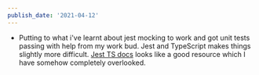 ```yaml
---
publish_date: '2021-04-12'
---
```


- Putting to what i've learnt about jest mocking to work and got unit tests passing with help from my work bud. Jest and TypeScript makes things slightly more difficult. [Jest TS docs](https://kulshekhar.github.io/ts-jest/) looks like a good resource which I have somehow completely overlooked.

